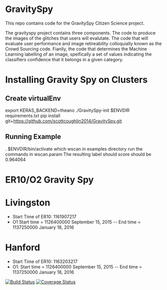 # GravitySpy
This repo contains code for the GravitySpy Citizen Science project.

The gravityspy project contains three components. The code to produce the images of the glitches that users will evalutate. The code that will evaluate user performance and image retireability colloquially known as the Crowd Sourcing code. Fianlly, the code that determines the Machine Learning labelling of an image, speifically a set of values indicating the classifiers confidence that it belongs in a given category.

# Installing Gravity Spy on Clusters
## Create virtualEnv
export KERAS_BACKEND=theano
./GravitySpy-init $ENVDIR requirements.txt
pip install git+https://github.com/scottcoughlin2014/GravitySpy.git

## Running Example
. $ENVDIR/bin/activate
which wscan
in examples directory run the commands in wscan.param
The resulting label should score should be 0.964064

# ER10/O2 Gravity Spy

# Livingston
* Start Time of ER10: 1161907217
* O1 Start time = 1126400000 September 15, 2015 -- End time = 1137250000 January 18, 2016
# Hanford
* Start Time of ER10: 1163203217
* O1: Start time = 1126400000 September 15, 2015 -- End time = 1137250000 January 18, 2016


[![Build Status](https://travis-ci.org/Gravity-Spy/GravitySpy.svg?branch=master)](https://travis-ci.org/Gravity-Spy/GravitySpy)
[![Coverage Status](https://coveralls.io/repos/github/Gravity-Spy/GravitySpy/badge.svg?branch=master)](https://coveralls.io/github/Gravity-Spy/GravitySpy?branch=master)
